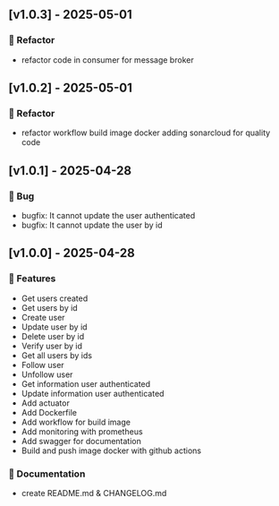 ## [v1.0.3] - 2025-05-01
### 🔧 Refactor
* refactor code in consumer for message broker
## [v1.0.2] - 2025-05-01
### 🔧 Refactor
* refactor workflow build image docker adding sonarcloud for quality code
## [v1.0.1] - 2025-04-28
### 🐛 Bug
* bugfix: It cannot update the user authenticated
* bugfix: It cannot update the user by id
## [v1.0.0] - 2025-04-28
### 🚀 Features
* Get users created
* Get users by id
* Create user
* Update user by id
* Delete user by id
* Verify user by id
* Get all users by ids
* Follow user
* Unfollow user
* Get information user authenticated
* Update information user authenticated
* Add actuator
* Add Dockerfile
* Add workflow for build image
* Add monitoring with prometheus
* Add swagger for documentation
* Build and push image docker with github actions
### 📄 Documentation
* create README.md & CHANGELOG.md